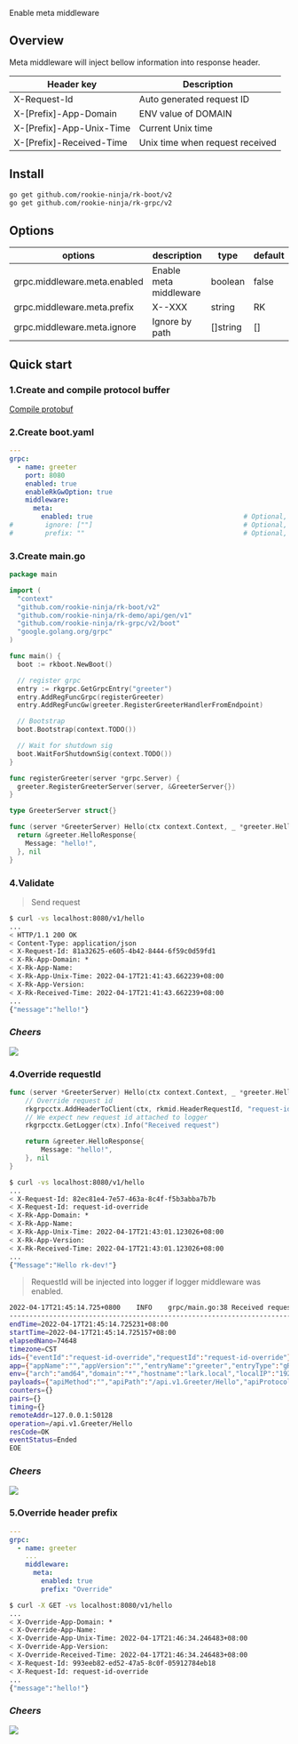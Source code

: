 Enable meta middleware

## Overview
Meta middleware will inject bellow information into response header.

| Header key               | Description                     |
|--------------------------|---------------------------------|
| X-Request-Id             | Auto generated request ID       |
| X-[Prefix]-App-Domain    | ENV value of DOMAIN             |
| X-[Prefix]-App-Unix-Time | Current Unix time               |
| X-[Prefix]-Received-Time | Unix time when request received |

## Install
```bash
go get github.com/rookie-ninja/rk-boot/v2
go get github.com/rookie-ninja/rk-grpc/v2
```

## Options
| options                     | description                        | type     | default |
|-----------------------------|------------------------|----------|-------|
| grpc.middleware.meta.enabled | Enable meta middleware | boolean  | false |
| grpc.middleware.meta.prefix  | X-<Prefix>-XXX         | string   | RK    |
| grpc.middleware.meta.ignore  | Ignore by path         | []string | []    |

## Quick start
### 1.Create and compile protocol buffer
[Compile protobuf](../buf)

### 2.Create boot.yaml
```yaml
---
grpc:
  - name: greeter
    port: 8080
    enabled: true
    enableRkGwOption: true
    middleware:
      meta:
        enabled: true                                      # Optional, default: false
#        ignore: [""]                                      # Optional, default: []
#        prefix: ""                                        # Optional, default: "RK"
```

### 3.Create main.go
```go
package main

import (
  "context"
  "github.com/rookie-ninja/rk-boot/v2"
  "github.com/rookie-ninja/rk-demo/api/gen/v1"
  "github.com/rookie-ninja/rk-grpc/v2/boot"
  "google.golang.org/grpc"
)

func main() {
  boot := rkboot.NewBoot()

  // register grpc
  entry := rkgrpc.GetGrpcEntry("greeter")
  entry.AddRegFuncGrpc(registerGreeter)
  entry.AddRegFuncGw(greeter.RegisterGreeterHandlerFromEndpoint)

  // Bootstrap
  boot.Bootstrap(context.TODO())

  // Wait for shutdown sig
  boot.WaitForShutdownSig(context.TODO())
}

func registerGreeter(server *grpc.Server) {
  greeter.RegisterGreeterServer(server, &GreeterServer{})
}

type GreeterServer struct{}

func (server *GreeterServer) Hello(ctx context.Context, _ *greeter.HelloRequest) (*greeter.HelloResponse, error) {
  return &greeter.HelloResponse{
    Message: "hello!",
  }, nil
}
```

### 4.Validate
> Send request

```bash
$ curl -vs localhost:8080/v1/hello
...
< HTTP/1.1 200 OK
< Content-Type: application/json
< X-Request-Id: 81a32625-e605-4b42-8444-6f59c0d59fd1
< X-Rk-App-Domain: *
< X-Rk-App-Name: 
< X-Rk-App-Unix-Time: 2022-04-17T21:41:43.662239+08:00
< X-Rk-App-Version: 
< X-Rk-Received-Time: 2022-04-17T21:41:43.662239+08:00
...
{"message":"hello!"}
```

### _**Cheers**_
![](../../../img/user-guide/cheers.png)

### 4.Override requestId
```go
func (server *GreeterServer) Hello(ctx context.Context, _ *greeter.HelloRequest) (*greeter.HelloResponse, error) {
    // Override request id
    rkgrpcctx.AddHeaderToClient(ctx, rkmid.HeaderRequestId, "request-id-override")
    // We expect new request id attached to logger
    rkgrpcctx.GetLogger(ctx).Info("Received request")

    return &greeter.HelloResponse{
        Message: "hello!",
    }, nil
}
```

```bash
$ curl -vs localhost:8080/v1/hello
...
< X-Request-Id: 82ec81e4-7e57-463a-8c4f-f5b3abba7b7b
< X-Request-Id: request-id-override
< X-Rk-App-Domain: *
< X-Rk-App-Name: 
< X-Rk-App-Unix-Time: 2022-04-17T21:43:01.123026+08:00
< X-Rk-App-Version: 
< X-Rk-Received-Time: 2022-04-17T21:43:01.123026+08:00
...
{"Message":"Hello rk-dev!"}
```

> RequestId will be injected into logger if logger middleware was enabled.

```bash
2022-04-17T21:45:14.725+0800    INFO    grpc/main.go:38 Received request        {"requestId": "request-id-override"}
------------------------------------------------------------------------
endTime=2022-04-17T21:45:14.725231+08:00
startTime=2022-04-17T21:45:14.725157+08:00
elapsedNano=74648
timezone=CST
ids={"eventId":"request-id-override","requestId":"request-id-override"}
app={"appName":"","appVersion":"","entryName":"greeter","entryType":"gRPCEntry"}
env={"arch":"amd64","domain":"*","hostname":"lark.local","localIP":"192.168.101.5","os":"darwin"}
payloads={"apiMethod":"","apiPath":"/api.v1.Greeter/Hello","apiProtocol":"","apiQuery":"","grpcMethod":"Hello","grpcService":"api.v1.Greeter","grpcType":"UnaryServer","gwMethod":"GET","gwPath":"/v1/hello","gwScheme":"http","gwUserAgent":"curl/7.64.1","userAgent":""}
counters={}
pairs={}
timing={}
remoteAddr=127.0.0.1:50128
operation=/api.v1.Greeter/Hello
resCode=OK
eventStatus=Ended
EOE
```

### _**Cheers**_
![](../../../img/user-guide/cheers.png)

### 5.Override header prefix
```yaml
---
grpc:
  - name: greeter
    ...
    middleware:
      meta:
        enabled: true
        prefix: "Override"
```

```bash
$ curl -X GET -vs localhost:8080/v1/hello
...
< X-Override-App-Domain: *
< X-Override-App-Name: 
< X-Override-App-Unix-Time: 2022-04-17T21:46:34.246483+08:00
< X-Override-App-Version: 
< X-Override-Received-Time: 2022-04-17T21:46:34.246483+08:00
< X-Request-Id: 993eeb82-ed52-47a5-8c0f-05912784eb18
< X-Request-Id: request-id-override
...
{"message":"hello!"}
```

### _**Cheers**_
![](../../../img/user-guide/cheers.png)